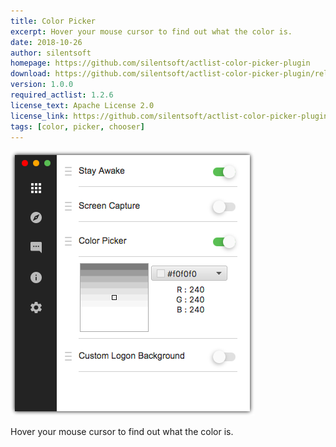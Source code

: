 ```yaml
---
title: Color Picker
excerpt: Hover your mouse cursor to find out what the color is.
date: 2018-10-26
author: silentsoft
homepage: https://github.com/silentsoft/actlist-color-picker-plugin
download: https://github.com/silentsoft/actlist-color-picker-plugin/releases/download/v1.0.0/color-picker-1.0.0.jar
version: 1.0.0
required_actlist: 1.2.6
license_text: Apache License 2.0
license_link: https://github.com/silentsoft/actlist-color-picker-plugin/blob/master/LICENSE.txt
tags: [color, picker, chooser]
---
```


![](/img/preview.png)

Hover your mouse cursor to find out what the color is.